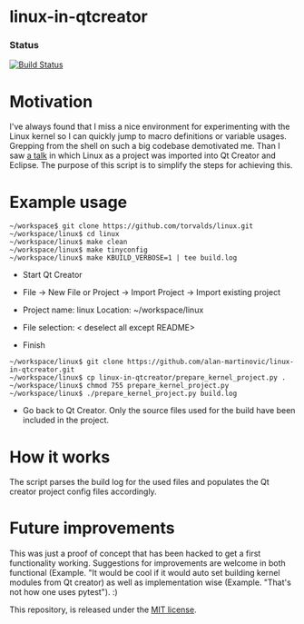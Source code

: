 # linux-in-qtcreator

### Status
[![Build Status](https://api.travis-ci.org/alan-martinovic/linux-in-qtcreator.svg)](https://api.travis-ci.org/alan-martinovic/linux-in-qtcreator.svg)

# Motivation

I've always found that I miss a nice environment for experimenting with the Linux kernel so I can quickly jump 
to macro definitions or variable usages. Grepping from the shell on such a big codebase demotivated me.
Than I saw [a talk](http://google.com) in which Linux as a project was imported into Qt Creator and Eclipse.
The purpose of this script is to simplify the steps for achieving this.

# Example usage

```
~/workspace$ git clone https://github.com/torvalds/linux.git
~/workspace/linux$ cd linux
~/workspace/linux$ make clean
~/workspace/linux$ make tinyconfig
~/workspace/linux$ make KBUILD_VERBOSE=1 | tee build.log
```

* Start Qt Creator

* File -> New File or Project -> Import Project -> Import existing project

* Project name: linux  Location: ~/workspace/linux

* File selection: \< deselect all except README>

* Finish

```
~/workspace/linux$ git clone https://github.com/alan-martinovic/linux-in-qtcreator.git
~/workspace/linux$ cp linux-in-qtcreator/prepare_kernel_project.py .
~/workspace/linux$ chmod 755 prepare_kernel_project.py
~/workspace/linux$ ./prepare_kernel_project.py build.log
```

* Go back to Qt Creator. Only the source files used for the build have been included in the project.

# How it works

The script parses the build log for the used files and populates the Qt creator project config files accordingly.

# Future improvements

This was just a proof of concept that has been hacked to get a first functionality working. Suggestions for improvements are welcome in both functional (Example. "It would be cool if it would auto set building kernel modules from Qt creator) as well as implementation wise (Example. "That's not how one uses pytest"). :)


This repository, is released under the [MIT license](LICENSE.txt).

